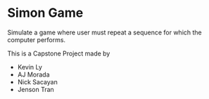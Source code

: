 # Simon Game
Simulate a game where user must repeat a sequence for which the computer performs.

This is a Capstone Project made by
- Kevin Ly
- AJ Morada
- Nick Sacayan
- Jenson Tran
